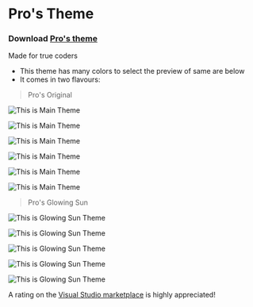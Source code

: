 # Pro's Theme


### Download [  Pro's theme](https://marketplace.visualstudio.com/items?itemName=ProGamer.pro-ggamer)
Made for true coders
- This theme has many colors to select the preview of same are below
-  It comes in two flavours:

> Pro's Original
> 
![This is Main Theme](./img/screenshot(3.png))
>
![This is Main Theme](./img/screenshot(4.png))
>
![This is Main Theme](./img/screenshot(5.png))
>
![This is Main Theme](./img/screenshot(6.png))
>
![This is Main Theme](./img/screenshot(7.png))
>
![This is Main Theme](./img/screenshot(8.png))
> Pro's Glowing Sun
> 
>
![This is Glowing Sun Theme](./img/screenshot(11.png))
>
![This is Glowing Sun Theme](./img/screenshot(12.png))
>
![This is Glowing Sun Theme](./img/screenshot(13.png))
>
![This is Glowing Sun Theme](./img/screenshot(14.png))
>
![This is Glowing Sun Theme](./img/screenshot(15.png))


A rating on the [Visual Studio marketplace](https://marketplace.visualstudio.com/items?itemName=ProGamer.pro-ggamer) is highly appreciated!